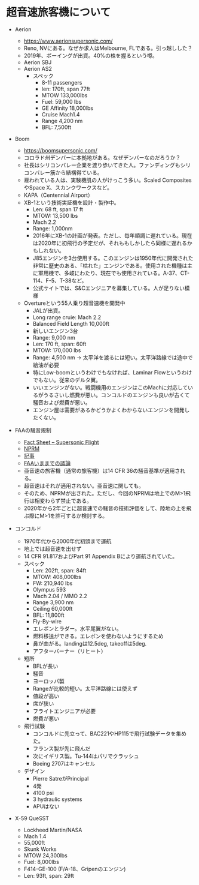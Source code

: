 超音速旅客機について
======================

- Aerion
  - https://www.aerionsupersonic.com/
  - Reno, NVにある。なぜか求人はMelbourne, FLである。引っ越しした？
  - 2019年、ボーイングが出資。40%の株を握るという噂。
  - Aerion SBJ
  - Aerion AS2
    - スペック
      - 8-11 passengers
      - len: 170ft, span 77ft
      - MTOW 133,000lbs
      - Fuel: 59,000 lbs
      - GE Affinity 18,000lbs
      - Cruise Mach1.4
      - Range 4,200 nm
      - BFL: 7,500ft

- Boom
  - https://boomsupersonic.com/
  - コロラド州デンバーに本拠地がある。なぜデンバーなのだろうか？
  - 社長はシリコンバレー企業を渡り歩いてきた人。ファンディングもシリコンバレー筋から結構得ている。
  - 雇われている人は、実験機肌の人がけっこう多い。Scaled CompositesやSpace X、スカンクワークスなど。
  - KAPA（Centennial Airport）
  - XB-1という技術実証機を設計・製作中。
    - Len: 68 ft, span 17 ft
    - MTOW: 13,500 lbs
    - Mach 2.2
    - Range: 1,000nm
    - 2016年にXB-1の計画が発表。ただし、毎年順調に遅れている。現在は2020年に初飛行の予定だが、それももしかしたら同様に遅れるかもしれない。
    - J85エンジンを3台使用する。このエンジンは1950年代に開発された非常に歴史のある、「枯れた」エンジンである。使用された機種は主に軍用機で、多岐にわたり、現在でも使用されている。A-37、CT-114、F-5、T-38など。
    - 公式サイトでは、S&Cエンジニアを募集している。人が足りない模様
  - Overtureという55人乗り超音速機を開発中
    - JALが出資。
    - Long range cruie: Mach 2.2
    - Balanced Field Length 10,000ft
    - 新しいエンジン3台
    - Range: 9,000 nm
    - Len: 170 ft, span: 60ft
    - MTOW: 170,000 lbs
    - Range: 4,500 nm -> 太平洋を渡るには短い。太平洋路線では途中で給油が必要
    - 特にLow-boomというわけでもなければ、Laminar Flowというわけでもない。従来のデルタ翼。
    - いいエンジンがない。戦闘機用のエンジンはこのMachに対応しているがうるさいし燃費が悪い。コンコルドのエンジンも良いが古くて騒音および燃費が悪い。
    - エンジン屋は需要があるかどうかよくわからないエンジンを開発したくない。
- FAAの騒音規制
  - [Fact Sheet – Supersonic Flight](https://www.faa.gov/news/fact_sheets/news_story.cfm?newsId=22754)
  - [NPRM](https://www.federalregister.gov/documents/2019/06/28/2019-13079/special-flight-authorizations-for-supersonic-aircraft)
  - [記事](https://www.aviationtoday.com/2020/04/03/faa-moves-forward-on-standards-for-supersonic-aircraft/)
  - [FAAいままでの議論](https://www.faa.gov/about/office_org/headquarters_offices/apl/noise_emissions/supersonic_aircraft_noise/)
  - 亜音速の旅客機（通常の旅客機）は14 CFR 36の騒音基準が適用される。
  - 超音速はそれが適用されない。亜音速に関しても。
  - そのため、NPRMが出された。ただし、今回のNPRMは地上でのM>1飛行は相変わらず禁止である。
  - 2020年から2年ごとに超音速での騒音の技術評価をして、陸地の上を飛ぶ際にM>1を許可するか検討する。

- コンコルド
  - 1970年代から2000年代初頭まで運航
  - 地上では超音速を出せず
  - 14 CFR 91.817およびPart 91 Appendix Bにより運航されていた。 
  - スペック
    - Len: 202ft, span: 84ft
    - MTOW: 408,000lbs
    - FW: 210,940 lbs
    - Olympus 593
    - Mach 2.04 / MMO 2.2
    - Range 3,900 nm
    - Ceiling 60,000ft
    - BFL: 11,800ft
    - Fly-By-wire
    - エレボンとラダー。水平尾翼がない。
    - 燃料移送ができる。エレボンを使わないようにするため
    - 鼻が曲がる。landingは12.5deg, takeoffは5deg.
    - アフターバーナー（リヒート）
  - 短所
    - BFLが長い
    - 騒音
    - ヨーロッパ製
    - Rangeが比較的短い。太平洋路線には使えず
    - 値段が高い
    - 席が狭い
    - フライトエンジニアが必要
    - 燃費が悪い
  - 飛行試験
    - コンコルドに先立って、BAC221やHP115で飛行試験データを集めた。
    - フランス製が先に飛んだ
    - 次にイギリス製。Tu-144はパリでクラッシュ
    - Boeing 2707はキャンセル
  - デザイン
    - Pierre SatreがPrincipal
    - 4発
    - 4100 psi
    - 3 hydraulic systems
    - APUはない
- X-59 QueSST
  - Lockheed Martin/NASA
  - Mach 1.4
  - 55,000ft
  - Skunk Works
  - MTOW 24,300lbs
  - Fuel: 8,000lbs
  - F414-GE-100 (F/A-18、Gripenのエンジン)
  - Len: 93ft, span: 29ft